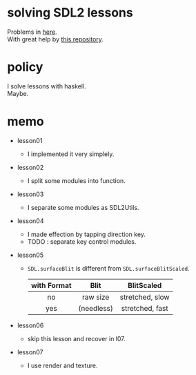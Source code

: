 # solving SDL2 lessons  

   Problems in [here](http://lazyfoo.net/tutorials/SDL/).  
   With great help by [this repository](https://github.com/palf/haskell-sdl2-examples).  

# policy  

   I solve lessons with haskell.  
   Maybe.  

# memo  

   *  lesson01  
      +  I implemented it very simplely.  

   *  lesson02  
      +  I split some modules into function.  

   *  lesson03  
      +  I separate some modules as SDL2Utils.  

   *  lesson04  
      +  I made effection by tapping direction key.  
      +  TODO : separate key control modules.  

   *  lesson05  
      +  `SDL.surfaceBlit` is different from `SDL.surfaceBlitScaled`.  

         | with Format | Blit | BlitScaled |  
         |:-:|:-:|:-:|  
         | no | raw size | stretched, slow |  
         | yes | (needless) | stretched, fast |  

   *  lesson06  
      +  skip this lesson and recover in l07.  

   *  lesson07  
      +  I use render and texture.  
